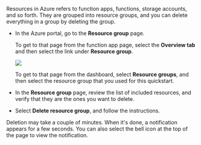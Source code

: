 Resources in Azure refers to function apps, functions, storage accounts, and so forth. They are grouped into resource groups, and you can delete everything in a group by deleting the group.

- In the Azure portal, go to the **Resource group** page.

    To get to that page from the function app page, select the **Overview tab** and then select the link under **Resource group**.

    ![](https://github.com/fenago/katacoda-scenarios/raw/master/azure-functions/azure-functions-trigger-blob/steps/6/1.png)

    To get to that page from the dashboard, select **Resource groups**, and then select the resource group that you used for this quickstart.

- In the **Resource group** page, review the list of included resources, and verify that they are the ones you want to delete.

- Select **Delete resource group**, and follow the instructions.

Deletion may take a couple of minutes. When it's done, a notification appears for a few seconds. You can also select the bell icon at the top of the page to view the notification.